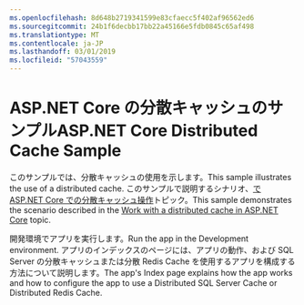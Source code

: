 ```yaml
---
ms.openlocfilehash: 8d648b2719341599e83cfaecc5f402af96562ed6
ms.sourcegitcommit: 24b1f6decbb17bb22a45166e5fdb0845c65af498
ms.translationtype: MT
ms.contentlocale: ja-JP
ms.lasthandoff: 03/01/2019
ms.locfileid: "57043559"
---
```

# <a name="aspnet-core-distributed-cache-sample"></a><span data-ttu-id="11c28-101">ASP.NET Core の分散キャッシュのサンプル</span><span class="sxs-lookup"><span data-stu-id="11c28-101">ASP.NET Core Distributed Cache Sample</span></span>

<span data-ttu-id="11c28-102">このサンプルでは、分散キャッシュの使用を示します。</span><span class="sxs-lookup"><span data-stu-id="11c28-102">This sample illustrates the use of a distributed cache.</span></span> <span data-ttu-id="11c28-103">このサンプルで説明するシナリオ、[で ASP.NET Core での分散キャッシュ操作](https://docs.microsoft.com/aspnet/core/performance/caching/distributed)トピック。</span><span class="sxs-lookup"><span data-stu-id="11c28-103">This sample demonstrates the scenario described in the [Work with a distributed cache in ASP.NET Core](https://docs.microsoft.com/aspnet/core/performance/caching/distributed) topic.</span></span>

<span data-ttu-id="11c28-104">開発環境でアプリを実行します。</span><span class="sxs-lookup"><span data-stu-id="11c28-104">Run the app in the Development environment.</span></span> <span data-ttu-id="11c28-105">アプリのインデックスのページには、アプリの動作、および SQL Server の分散キャッシュまたは分散 Redis Cache を使用するアプリを構成する方法について説明します。</span><span class="sxs-lookup"><span data-stu-id="11c28-105">The app's Index page explains how the app works and how to configure the app to use a Distributed SQL Server Cache or Distributed Redis Cache.</span></span>
